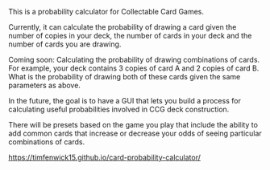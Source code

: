 This is a probability calculator for Collectable Card Games.

Currently, it can calculate the probability of drawing a card given the number of copies in your deck, the number of cards in your deck and the number of cards you are drawing.

Coming soon: Calculating the probability of drawing combinations of cards. For example, your deck contains 3 copies of card A and 2 copies of card B. What is the probability of drawing both of these cards given the same parameters as above.

In the future, the goal is to have a GUI that lets you build a process for calculating useful probabilities involved in CCG deck construction.

There will be presets based on the game you play that include the ability to add common cards that increase or decrease your odds of seeing particular combinations of cards.

https://timfenwick15.github.io/card-probability-calculator/
